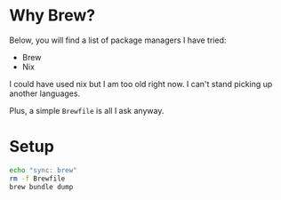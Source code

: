# Why Brew?

Below, you will find a list of package managers I have tried:

- Brew
- Nix

I could have used nix but I am too old right now.
I can't stand picking up another languages.

Plus, a simple `Brewfile` is all I ask anyway.

# Setup

```sh
echo "sync: brew"
rm -f Brewfile
brew bundle dump
```

